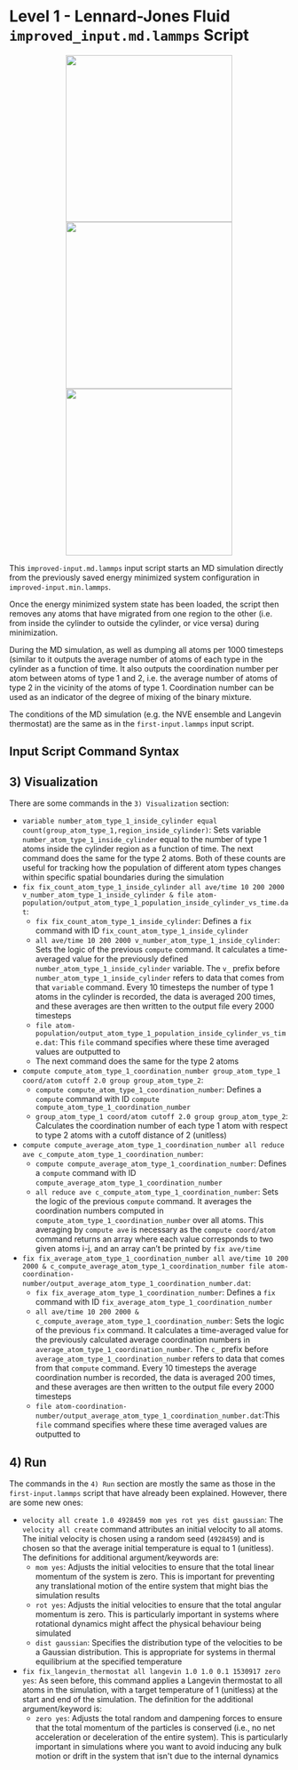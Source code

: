 # Level 1 - Lennard-Jones Fluid `improved_input.md.lammps` Script

<p align="middle">
  <img src="https://github.com/c-vandenberg/lammps-tutorials/assets/60201356/db4cc9a4-0c3a-4368-ae02-580f5bf4c890" width="300" />
  <img src="https://github.com/c-vandenberg/lammps-tutorials/assets/60201356/f98f2826-41f1-4b97-b23e-ae92d54b9e05" width="300" />
  <img src="https://github.com/c-vandenberg/lammps-tutorials/assets/60201356/64c8f927-f7c7-4336-919a-2098f40b0d8d" width="300" />
</p>

This `improved-input.md.lammps` input script starts an MD simulation directly from the previously saved energy minimized system configuration in `improved-input.min.lammps`.

Once the energy minimized system state has been loaded, the script then removes any atoms that have migrated from one region to the other (i.e. from inside the cylinder to outside the cylinder, or vice versa) during minimization. 

During the MD simulation, as well as dumping all atoms per 1000 timesteps (similar to  it outputs the average number of atoms of each type in the cylinder as a function of time. It also outputs the coordination number per atom between atoms of type 1 and 2, i.e. the average number of atoms of type 2 in the vicinity of the atoms of type 1. Coordination number can be used as an indicator of the degree of mixing of the binary mixture. 

The conditions of the MD simulation (e.g. the NVE ensemble and Langevin thermostat) are the same as in the `first-input.lammps` input script.

## Input Script Command Syntax

## 3) Visualization

There are some commands in the `3) Visualization` section:
* `variable number_atom_type_1_inside_cylinder equal count(group_atom_type_1,region_inside_cylinder)`: Sets variable `number_atom_type_1_inside_cylinder` equal to the number of type 1 atoms inside the cylinder region as a function of time. The next command does the same for the type 2 atoms. Both of these counts are useful for tracking how the population of different atom types changes within specific spatial boundaries during the simulation
* `fix fix_count_atom_type_1_inside_cylinder all ave/time 10 200 2000 v_number_atom_type_1_inside_cylinder &
    file atom-population/output_atom_type_1_population_inside_cylinder_vs_time.dat`: 
  * `fix fix_count_atom_type_1_inside_cylinder`: Defines a `fix` command with ID `fix_count_atom_type_1_inside_cylinder`
  * `all ave/time 10 200 2000 v_number_atom_type_1_inside_cylinder`: Sets the logic of the previous `compute` command. It calculates a time-averaged value for the previously defined `number_atom_type_1_inside_cylinder` variable. The `v_` prefix before `number_atom_type_1_inside_cylinder` refers to data that comes from that `variable` command. Every 10 timesteps the number of type 1 atoms in the cylinder is recorded, the data is averaged 200 times, and these averages are then written to the output file every 2000 timesteps
  * `file atom-population/output_atom_type_1_population_inside_cylinder_vs_time.dat`: This `file` command specifies where these time averaged values are outputted to
  * The next command does the same for the type 2 atoms
* `compute compute_atom_type_1_coordination_number group_atom_type_1 coord/atom cutoff 2.0 group group_atom_type_2`:
  * `compute compute_atom_type_1_coordination_number`: Defines a `compute` command with ID `compute compute_atom_type_1_coordination_number`
  * `group_atom_type_1 coord/atom cutoff 2.0 group group_atom_type_2`: Calculates the coordination number of each type 1 atom with respect to type 2 atoms with a cutoff distance of 2 (unitless)
* `compute compute_average_atom_type_1_coordination_number all reduce ave c_compute_atom_type_1_coordination_number`:
  * `compute compute_average_atom_type_1_coordination_number`: Defines a `compute` command with ID `compute_average_atom_type_1_coordination_number`
  * `all reduce ave c_compute_atom_type_1_coordination_number`: Sets the logic of the previous `compute` command. It averages the coordination numbers computed in `compute_atom_type_1_coordination_number` over all atoms. This averaging by `compute ave` is necessary as the `compute coord/atom` command returns an array where each value corresponds to two given atoms i-j, and an array can’t be printed by `fix ave/time`
* `fix fix_average_atom_type_1_coordination_number all ave/time 10 200 2000 &
    c_compute_average_atom_type_1_coordination_number file atom-coordination-number/output_average_atom_type_1_coordination_number.dat`:
  * `fix fix_average_atom_type_1_coordination_number`: Defines a `fix` command with ID `fix_average_atom_type_1_coordination_number`
  * `all ave/time 10 200 2000 & c_compute_average_atom_type_1_coordination_number`: Sets the logic of the previous `fix` command. It calculates a time-averaged value for the previously calculated average coordination numbers in `average_atom_type_1_coordination_number`. The `c_` prefix before `average_atom_type_1_coordination_number` refers to data that comes from that `compute` command. Every 10 timesteps the average coordination number is recorded, the data is averaged 200 times, and these averages are then written to the output file every 2000 timesteps
  * `file atom-coordination-number/output_average_atom_type_1_coordination_number.dat`:This `file` command specifies where these time averaged values are outputted to

## 4) Run
The commands in the `4) Run` section are mostly the same as those in the `first-input.lammps` script that have already been explained. However, there are some new ones:
* `velocity all create 1.0 4928459 mom yes rot yes dist gaussian`: The `velocity all create` command attributes an initial velocity to all atoms. The initial velocity is chosen using a random seed (`4928459`) and is chosen so that the average initial temperature is equal to 1 (unitless). The definitions for additional argument/keywords are:
  * `mom yes`: Adjusts the initial velocities to ensure that the total linear momentum of the system is zero. This is important for preventing any translational motion of the entire system that might bias the simulation results
  * `rot yes`: Adjusts the initial velocities to ensure that the total angular momentum is zero. This is particularly important in systems where rotational dynamics might affect the physical behaviour being simulated
  * `dist gaussian`: Specifies the distribution type of the velocities to be a Gaussian distribution. This is appropriate for systems in thermal equilibrium at the specified temperature
* `fix fix_langevin_thermostat all langevin 1.0 1.0 0.1 1530917 zero yes`: As seen before, this command applies a Langevin thermostat to all atoms in the simulation, with a target temperature of 1 (unitless) at the start and end of the simulation. The definition for the additional argument/keyword is:
  * `zero yes`: Adjusts the total random and dampening forces to ensure that the total momentum of the particles is conserved (i.e., no net acceleration or deceleration of the entire system). This is particularly important in simulations where you want to avoid inducing any bulk motion or drift in the system that isn't due to the internal dynamics 
